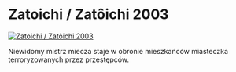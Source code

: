 Zatoichi / Zatôichi 2003 
=============
[![Zatoichi / Zatôichi 2003 ](http://vidos.pl/images/player.gif)](http://vidos.pl/zatoichi-zatichi-2003)

 Niewidomy mistrz miecza staje w obronie mieszkańców miasteczka terroryzowanych przez przestępców.
